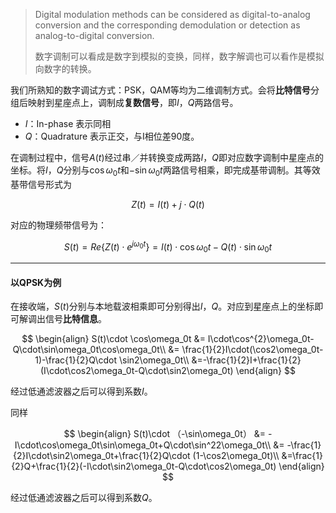 > Digital modulation methods can be considered as digital-to-analog conversion and the corresponding demodulation or detection as analog-to-digital conversion.
> 
> 数字调制可以看成是数字到模拟的变换，同样，数字解调也可以看作是模拟向数字的转换。

我们所熟知的数字调试方式：PSK，QAM等均为二维调制方式。会将**比特信号**分组后映射到星座点上，调制成**复数信号**，即*I*，*Q*两路信号。

- *I*：In-phase 表示同相
- *Q*：Quadrature 表示正交，与I相位差90度。


在调制过程中，信号$A(t)$经过串／并转换变成两路*I*，*Q*即对应数字调制中星座点的坐标。将*I*，*Q*分别与$\cos\omega_0t$和$-\sin\omega_0t$两路信号相乘，即完成基带调制。其等效基带信号形式为

$$Z(t)=I(t)+j\cdot Q(t)$$

对应的物理频带信号为：

$$S(t)=Re\{Z(t)\cdot e^{j\omega_0t}\}=I(t)\cdot \cos\omega_0t-Q(t)\cdot\sin \omega_0t$$

----------
#### 以QPSK为例

在接收端，$S(t)$分别与本地载波相乘即可分别得出*I*，*Q*。对应到星座点上的坐标即可解调出信号**比特信息**。

$$
\begin{align}
S(t)\cdot \cos\omega_0t &= I\cdot\cos^{2}\omega_0t-Q\cdot\sin\omega_0t\cos\omega_0t\\ 
&= \frac{1}{2}I\cdot(\cos2\omega_0t-1)-\frac{1}{2}Q\cdot \sin2\omega_0t\\ 
&=-\frac{1}{2}I+\frac{1}{2}(I\cdot\cos2\omega_0t-Q\cdot\sin2\omega_0t)
\end{align}
$$

经过低通滤波器之后可以得到系数*I*。

同样

$$
\begin{align}
S(t)\cdot （-\sin\omega_0t） &= -I\cdot\cos\omega_0t\sin\omega_0t+Q\cdot\sin^22\omega_0t\\
&= -\frac{1}{2}I\cdot\sin2\omega_0t+\frac{1}{2}Q\cdot (1-\cos2\omega_0t)\\
&=\frac{1}{2}Q+\frac{1}{2}(-I\cdot\sin2\omega_0t-Q\cdot\cos2\omega_0t)
\end{align}
$$

经过低通滤波器之后可以得到系数*Q*。

